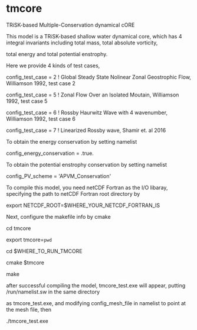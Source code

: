 # tmcore
TRiSK-based Multiple-Conservation dynamical cORE

This model is a TRiSK-based shallow water dynamical core, which has 4 integral invariants including total mass, total absolute vorticity,

total energy and total potential enstrophy.

Here we provide 4 kinds of test cases, 

config_test_case = 2 ! Global Steady State Nolinear Zonal Geostrophic Flow, Williamson 1992, test case 2

config_test_case = 5 ! Zonal Flow Over an Isolated Moutain, Williamson 1992, test case 5

config_test_case = 6 ! Rossby Haurwitz Wave with 4 wavenumber, Williamson 1992, test case 6

config_test_case = 7 ! Linearized Rossby wave, Shamir et. al 2016

To obtain the energy conservation by setting namelist

config_energy_conservation = .true.

To obtain the potential enstrophy conservation by setting namelist

config_PV_scheme = 'APVM_Conservation'

To compile this model, you need netCDF Fortran as the I/O libaray, specifying the path to netCDF Fortran root directory by

export NETCDF_ROOT=$WHERE_YOUR_NETCDF_FORTRAN_IS

Next, configure the makefile info by cmake

cd tmcore

export tmcore=`pwd`

cd $WHERE_TO_RUN_TMCORE

cmake $tmcore

make

after successful compiling the model, tmcore_test.exe will appear, putting /run/namelist.sw in the same directory

as tmcore_test.exe, and modifying config_mesh_file in namelist to point at the mesh file, then

./tmcore_test.exe
